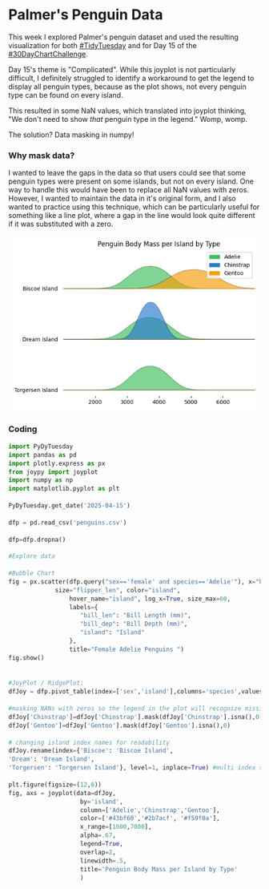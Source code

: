 # Palmer's Penguin Data

This week I explored Palmer's penguin dataset and used the resulting visualization for both [#TidyTuesday](https://github.com/rfordatascience/tidytuesday/blob/main/data/2025/2025-04-15/readme.md) and for Day 15 of the [#30DayChartChallenge](https://www.cedricscherer.com/2021/05/09/contributions-30daychartchallenge-2021/). 

Day 15's theme is "Complicated". While this joyplot is not particularly difficult, I definitely struggled to identify a workaround to get the legend to display all penguin types, because as the plot shows, not every penguin type can be found on every island. 

This resulted in some NaN values, which translated into joyplot thinking, "We don't need to show *that* penguin type in the legend." Womp, womp. 

The solution? Data masking in numpy! 

### Why mask data? 
I wanted to leave the gaps in the data so that users could see that some penguin types were present on some islands, but not on every island. One way to handle this would have been to replace all NaN values with zeros. However, I wanted to maintain the data in it's original form, and I also wanted to practice using this technique, which can be particularly useful for something like a line plot, where a gap in the line would look quite different if it was substituted with a zero.

![plot](plot.png)

### Coding

```python
import PyDyTuesday
import pandas as pd
import plotly.express as px
from joypy import joyplot
import numpy as np
import matplotlib.pyplot as plt

PyDyTuesday.get_date('2025-04-15')

dfp = pd.read_csv('penguins.csv')

dfp=dfp.dropna()

#Explore data

#Bubble Chart
fig = px.scatter(dfp.query("sex=='female' and species=='Adelie'"), x="bill_len", y="bill_dep",
	         size="flipper_len", color="island",
                 hover_name="island", log_x=True, size_max=60,
                 labels={
                    "bill_len": "Bill Length (mm)",
                    "bill_dep": "Bill Depth (mm)",
                    "island": "Island"
                 },
                 title="Female Adelie Penguins ")
fig.show()


#JoyPlot / RidgePlot:
dfJoy = dfp.pivot_table(index=['sex','island'],columns='species',values='body_mass')

#masking NANs with zeros so the legend in the plot will recognize missing data
dfJoy['Chinstrap']=dfJoy['Chinstrap'].mask(dfJoy['Chinstrap'].isna(),0)
dfJoy['Gentoo']=dfJoy['Gentoo'].mask(dfJoy['Gentoo'].isna(),0)

# changing island index names for readability
dfJoy.rename(index={'Biscoe': 'Biscoe Island',
'Dream': 'Dream Island',
'Torgersen': 'Torgersen Island'}, level=1, inplace=True) #multi index so level 1 for island

plt.figure(figsize=(12,6))
fig, axs = joyplot(data=dfJoy,
                    by='island',
                    column=['Adelie','Chinstrap','Gentoo'],
                    color=['#43bf60','#2b7acf', '#f59f0a'],
                    x_range=[1000,7000],
                    alpha=.67,
                    legend=True,
                    overlap=2,
                    linewidth=.5,
                    title='Penguin Body Mass per Island by Type'
                    )
```
